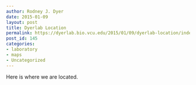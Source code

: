 ```yaml
---
author: Rodney J. Dyer
date: 2015-01-09
layout: post
title: Dyerlab Location
permalink: https://dyerlab.bio.vcu.edu/2015/01/09/dyerlab-location/index.html
post_id: 145
categories: 
- laboratory
- maps
- Uncategorized
---
```

Here is where we are located.
 
